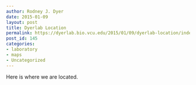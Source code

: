 ```yaml
---
author: Rodney J. Dyer
date: 2015-01-09
layout: post
title: Dyerlab Location
permalink: https://dyerlab.bio.vcu.edu/2015/01/09/dyerlab-location/index.html
post_id: 145
categories: 
- laboratory
- maps
- Uncategorized
---
```

Here is where we are located.
 
